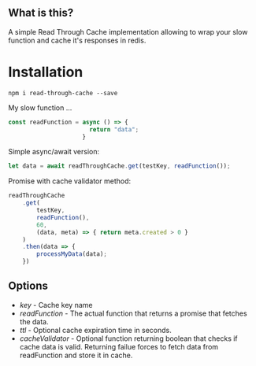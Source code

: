 ## What is this?

A simple Read Through Cache implementation allowing to wrap your slow function and cache it's responses in redis.

# Installation
`npm i read-through-cache --save`

My slow function ...
```javascript
const readFunction = async () => {
                       return "data";
                     }
```
   
Simple async/await version:
```javascript
let data = await readThroughCache.get(testKey, readFunction());
```
   
Promise with cache validator method:
```javascript
readThroughCache
    .get(
        testKey,
        readFunction(),
        60,
        (data, meta) => { return meta.created > 0 }
    )
    .then(data => {
        processMyData(data);
    })
```

## Options

* *key* - Cache key name
* *readFunction* - The actual function that returns a promise that fetches the data.
* *ttl* - Optional cache expiration time in seconds.
* *cacheValidator* - Optional function returning boolean that checks if cache data is valid. Returning failue forces to fetch data from readFunction and store it in cache.
